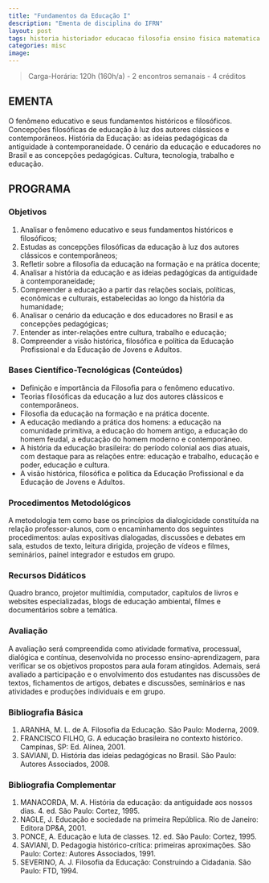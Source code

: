 ```yaml
---
title: "Fundamentos da Educação I"
description: "Ementa de disciplina do IFRN"
layout: post
tags: historia historiador educacao filosofia ensino fisica matematica medieval tecnologia razao curso ifrn history metodo cientifico religiao acao
categories: misc
image:
---
```


> Carga-Horária: 120h (160h/a) - 2 encontros semanais - 4 créditos

## EMENTA

O fenômeno educativo e seus fundamentos históricos e filosóficos. Concepções filosóficas de educação à luz dos autores clássicos e contemporâneos. História da Educação: as ideias pedagógicas da antiguidade à contemporaneidade. O cenário da educação e educadores no Brasil e as concepções pedagógicas. Cultura, tecnologia, trabalho e educação.

## PROGRAMA

### Objetivos

1. Analisar o fenômeno educativo e seus fundamentos históricos e filosóficos;
2. Estudas as concepções filosóficas da educação à luz dos autores clássicos e contemporâneos;
3. Refletir sobre a filosofia da educação na formação e na prática docente;
4. Analisar a história da educação e as ideias pedagógicas da antiguidade à contemporaneidade;
5. Compreender a educação a partir das relações sociais, políticas, econômicas e culturais, estabelecidas ao longo da história da
humanidade;
6. Analisar o cenário da educação e dos educadores no Brasil e as concepções pedagógicas;
7. Entender as inter-relações entre cultura, trabalho e educação;
8. Compreender a visão histórica, filosófica e política da Educação Profissional e da Educação de Jovens e Adultos.

### Bases Científico-Tecnológicas (Conteúdos)

- Definição e importância da Filosofia para o fenômeno educativo. 
- Teorias filosóficas da educação a luz dos autores clássicos e contemporâneos. 
- Filosofia da educação na formação e na prática docente. 
- A educação mediando a prática dos homens: a educação na comunidade primitiva, a educação do homem antigo, a educação do homem feudal, a educação do homem moderno e contemporâneo. 
- A história da educação brasileira: do período colonial aos dias atuais, com destaque para as relações entre: educação e trabalho, educação e poder, educação e cultura. 
- A visão histórica, filosófica e política da Educação Profissional e da Educação de Jovens e Adultos.

### Procedimentos Metodológicos

A metodologia tem como base os princípios da dialogicidade constituída na relação professor-alunos, com o encaminhamento dos seguintes procedimentos: aulas expositivas dialogadas, discussões e debates em sala, estudos de texto, leitura dirigida, projeção de vídeos e filmes, seminários, painel integrador e estudos em grupo.

### Recursos Didáticos

Quadro branco, projetor multimídia, computador, capítulos de livros e websites especializadas, blogs de educação ambiental, filmes e documentários sobre a temática.

### Avaliação

A avaliação será compreendida como atividade formativa, processual, dialógica e contínua, desenvolvida no processo ensino-aprendizagem, para verificar se os objetivos propostos para aula foram atingidos. Ademais, será avaliado a participação e o envolvimento dos estudantes nas discussões de textos, fichamentos de artigos, debates e discussões, seminários e nas atividades e produções individuais e em grupo.

### Bibliografia Básica

1. ARANHA, M. L. de A. Filosofia da Educação. São Paulo: Moderna, 2009.
2. FRANCISCO FILHO, G. A educação brasileira no contexto histórico. Campinas, SP: Ed. Alínea, 2001.
3. SAVIANI, D. História das ideias pedagógicas no Brasil. São Paulo: Autores Associados, 2008.

### Bibliografia Complementar

1. MANACORDA, M. A. História da educação: da antiguidade aos nossos dias. 4. ed. São Paulo: Cortez, 1995.
2. NAGLE, J. Educação e sociedade na primeira República. Rio de Janeiro: Editora DP&A, 2001.
3. PONCE, A. Educação e luta de classes. 12. ed. São Paulo: Cortez, 1995.
4. SAVIANI, D. Pedagogia histórico-crítica: primeiras aproximações. São Paulo: Cortez: Autores Associados, 1991.
5. SEVERINO, A. J. Filosofia da Educação: Construindo a Cidadania. São Paulo: FTD, 1994.
